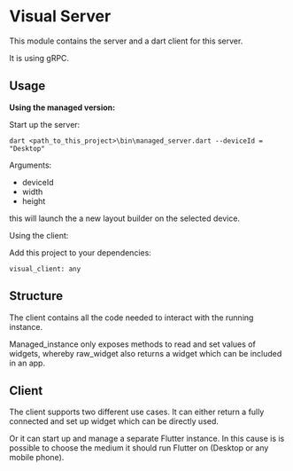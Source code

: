 # Visual Server

This module contains the server and a dart client for this server.

It is using gRPC.


## Usage

**Using the managed version:**

Start up the server:
 
```
dart <path_to_this_project>\bin\managed_server.dart --deviceId = "Desktop"
```

Arguments:

- deviceId
- width
- height

this will launch the a new layout builder on the selected device. 

Using the client:

Add this project to your dependencies:
```
visual_client: any
```



## Structure

The client contains all the code needed to interact with the running instance.

Managed_instance only exposes methods to read and set values of widgets, whereby 
raw_widget also returns a widget which can be included in an app.


## Client

The client supports two different use cases. It can either return a 
fully connected and set up widget which can be directly used.

Or it can start up and manage a separate Flutter instance. In this cause
is is possible to choose the medium it should run Flutter on (Desktop or
any mobile phone).
